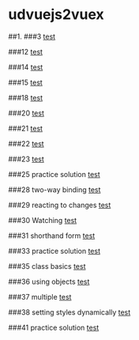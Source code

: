 # udvuejs2vuex
##1.
###3 
[test](https://jsfiddle.net/rengokantai/twu91u3e/)

###12
[test](https://jsfiddle.net/rengokantai/sv3gjja8/)

###14
[test](https://jsfiddle.net/rengokantai/s4sde93q/)

###15
[test](https://jsfiddle.net/rengokantai/rqxmg5jh/)

###18
[test](https://jsfiddle.net/rengokantai/1t34Lgu7/)

###20
[test](https://jsfiddle.net/rengokantai/7yck94o2/)

###21
[test](https://jsfiddle.net/rengokantai/87c0gtL3/)


###22
[test](https://jsfiddle.net/rengokantai/Ldowbdk4/)

###23
[test](https://jsfiddle.net/rengokantai/fhfm7j3d/)

###25 practice solution
[test](https://jsfiddle.net/rengokantai/nLz0qatr/)

###28 two-way binding
[test](https://jsfiddle.net/rengokantai/kng9h1h2/)

###29 reacting to changes
[test](https://jsfiddle.net/rengokantai/u14saLw9/)

###30 Watching
[test](https://jsfiddle.net/rengokantai/bc7wcLtv/)


###31 shorthand form
[test](https://jsfiddle.net/rengokantai/2c4od0ov/)

###33 practice solution
[test](https://jsfiddle.net/rengokantai/k7eu0rjg/)


###35 class basics
[test](https://jsfiddle.net/rengokantai/pk5outxu/)

###36 using objects
[test](https://jsfiddle.net/rengokantai/ew8ojgs7/)


###37 multiple
[test](https://jsfiddle.net/rengokantai/ko3832sc/)


###38 setting styles dynamically
[test](https://jsfiddle.net/rengokantai/kvk4ho1m/)

###41 practice solution
[test](https://jsfiddle.net/rengokantai/u2aLgqjk/)
